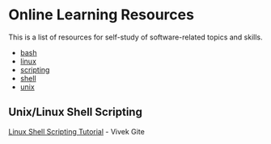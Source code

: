 # Online Learning Resources 

This is a list of resources for self-study of software-related topics and skills. 

- [bash](#unix-linux-shell-scripting)
- [linux](#unix-linux-shell-scripting)
- [scripting](#unix-linux-shell-scripting)
- [shell](#unix-linux-shell-scripting)
- [unix](#unix-linux-shell-scripting)

## Unix/Linux Shell Scripting 

[Linux Shell Scripting Tutorial](https://bash.cyberciti.biz/guide/Main_Page) - Vivek Gite



